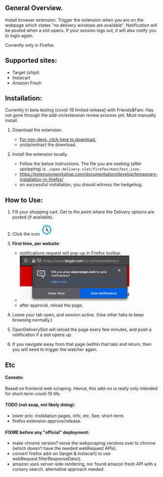 ## General Overview.
Install browser extension. Trigger the extension when you are on the webpage which states "no delivery windows are available". Notification will be posted when a slot opens. If your session logs out, it will also notify you to login again.

Currently only in Firefox.


## Supported sites:
* Target (shipt)
* Instacart
* Amazon Fresh


## Installation:
Currently in beta testing (covid-19 limited release) with Friends&Fam. Has not gone through the add-on/extension review process yet. Must manually install.

1. Download the extension.
    * [For non-devs, click here to download.](https://github.com/wiedld/open-delivery-slot/archive/master.tar.gz)
    * unzip/extract the download.

2. Install the extension locally.
    * Follow the below instructions. The file you are seeking (after upzipping) is `./open-delivery-slot/firefox/manifest.json`.
    * https://extensionworkshop.com/documentation/develop/temporary-installation-in-firefox/
    * on successful installation, you should witness the hedgehog.


## How to Use:
1. Fill your shopping cart. Get to the point where the Delivery options are posted (if available).

2. Click the icon ![watch_icon](firefox/icons/watch-38.png)

3. **First time, per website**:
    * notifications request will pop-up in Firefox toolbar.
    * <img src="./firefox/icons/readme_notifications.png" height="150">
    * after approval, reload the page.

4. Leave your tab open, and session active. (Use other tabs to keep browsing normally.)

5. OpenDeliverySlot will reload the page every few minutes, and push a notification if a slot opens up.

6. If you navigate away from that page (within that tab) and return, then you will need to trigger the watcher again.


## Etc

#### Caveats:
Based on frontend web scraping. Hence, this add-on is really only intended for short-term covid-19 life.

#### TODO (not asap, not likely doing):
* lower prio: installation pages, info, etc. See: short-term.
* firefox extension approve/release.


#### FIXME before any "official" deployment:
* make chrome version? move the webscraping versions over to chrome (which doesn't have the needed webRequest APIs).
* convert firefox add-on (target & instacart) to use webRequest.filterResponseData().
* amazon uses server-side rendering, nor found amazon fresh API with a cursory search. alternative approach needed.
